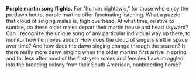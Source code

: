 **Purple martin song flights.** For "human nightowls," for those who
enjoy the predawn hours, purple martins offer fascinating listening.
What a puzzle that cloud of singing males is, high overhead. At what
time, relative to sunrise, do these older males depart their martin
house and head skyward? Can I recognize the unique song of any
particular individual way up there, to monitor how he moves about? How
does the cloud of singers shift in space over time? And how does the
dawn singing change through the season? Is there really more dawn
singing when the older martins first arrive in spring, and far less
after most of the first-year males and females have straggled into the
breeding colony from their South American, nonbreeding home?

